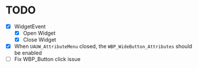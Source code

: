 # TODO
- [x] WidgetEvent
	- [x] Open Widget
	- [x] Close Widget
- [x] When `UAUW_AttributeMenu` closed, the `WBP_WideButton_Attributes` should be enabled
- [ ] Fix WBP_Button click issue